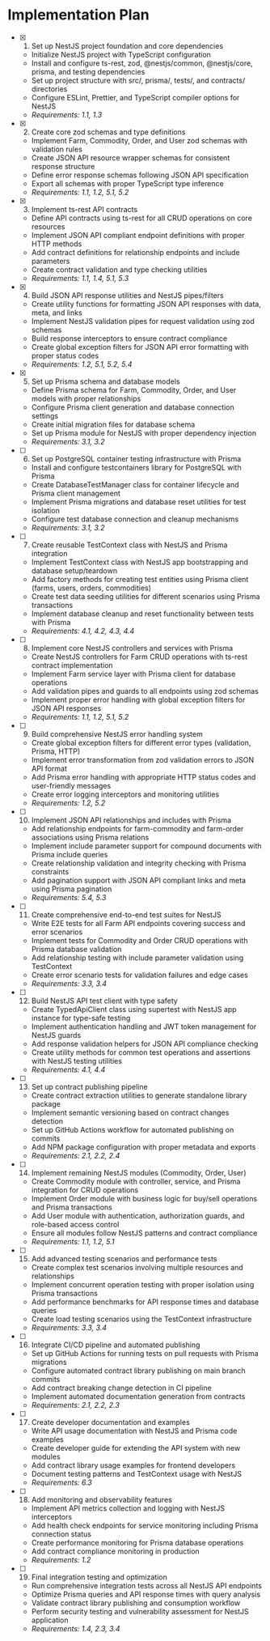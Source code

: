 # Implementation Plan

- [x] 1. Set up NestJS project foundation and core dependencies
  - Initialize NestJS project with TypeScript configuration
  - Install and configure ts-rest, zod, @nestjs/common, @nestjs/core, prisma, and testing dependencies
  - Set up project structure with src/, prisma/, tests/, and contracts/ directories
  - Configure ESLint, Prettier, and TypeScript compiler options for NestJS
  - _Requirements: 1.1, 1.3_

- [x] 2. Create core zod schemas and type definitions
  - Implement Farm, Commodity, Order, and User zod schemas with validation rules
  - Create JSON API resource wrapper schemas for consistent response structure
  - Define error response schemas following JSON API specification
  - Export all schemas with proper TypeScript type inference
  - _Requirements: 1.1, 1.2, 5.1, 5.2_

- [x] 3. Implement ts-rest API contracts
  - Define API contracts using ts-rest for all CRUD operations on core resources
  - Implement JSON API compliant endpoint definitions with proper HTTP methods
  - Add contract definitions for relationship endpoints and include parameters
  - Create contract validation and type checking utilities
  - _Requirements: 1.1, 1.4, 5.1, 5.3_

- [x] 4. Build JSON API response utilities and NestJS pipes/filters
  - Create utility functions for formatting JSON API responses with data, meta, and links
  - Implement NestJS validation pipes for request validation using zod schemas
  - Build response interceptors to ensure contract compliance
  - Create global exception filters for JSON API error formatting with proper status codes
  - _Requirements: 1.2, 5.1, 5.2, 5.4_

- [x] 5. Set up Prisma schema and database models
  - Define Prisma schema for Farm, Commodity, Order, and User models with proper relationships
  - Configure Prisma client generation and database connection settings
  - Create initial migration files for database schema
  - Set up Prisma module for NestJS with proper dependency injection
  - _Requirements: 3.1, 3.2_

- [ ] 6. Set up PostgreSQL container testing infrastructure with Prisma
  - Install and configure testcontainers library for PostgreSQL with Prisma
  - Create DatabaseTestManager class for container lifecycle and Prisma client management
  - Implement Prisma migrations and database reset utilities for test isolation
  - Configure test database connection and cleanup mechanisms
  - _Requirements: 3.1, 3.2_

- [ ] 7. Create reusable TestContext class with NestJS and Prisma integration
  - Implement TestContext class with NestJS app bootstrapping and database setup/teardown
  - Add factory methods for creating test entities using Prisma client (farms, users, orders, commodities)
  - Create test data seeding utilities for different scenarios using Prisma transactions
  - Implement database cleanup and reset functionality between tests with Prisma
  - _Requirements: 4.1, 4.2, 4.3, 4.4_

- [ ] 8. Implement core NestJS controllers and services with Prisma
  - Create NestJS controllers for Farm CRUD operations with ts-rest contract implementation
  - Implement Farm service layer with Prisma client for database operations
  - Add validation pipes and guards to all endpoints using zod schemas
  - Implement proper error handling with global exception filters for JSON API responses
  - _Requirements: 1.1, 1.2, 5.1, 5.2_

- [ ] 9. Build comprehensive NestJS error handling system
  - Create global exception filters for different error types (validation, Prisma, HTTP)
  - Implement error transformation from zod validation errors to JSON API format
  - Add Prisma error handling with appropriate HTTP status codes and user-friendly messages
  - Create error logging interceptors and monitoring utilities
  - _Requirements: 1.2, 5.2_

- [ ] 10. Implement JSON API relationships and includes with Prisma
  - Add relationship endpoints for farm-commodity and farm-order associations using Prisma relations
  - Implement include parameter support for compound documents with Prisma include queries
  - Create relationship validation and integrity checking with Prisma constraints
  - Add pagination support with JSON API compliant links and meta using Prisma pagination
  - _Requirements: 5.4, 5.3_

- [ ] 11. Create comprehensive end-to-end test suites for NestJS
  - Write E2E tests for all Farm API endpoints covering success and error scenarios
  - Implement tests for Commodity and Order CRUD operations with Prisma database validation
  - Add relationship testing with include parameter validation using TestContext
  - Create error scenario tests for validation failures and edge cases
  - _Requirements: 3.3, 3.4_

- [ ] 12. Build NestJS API test client with type safety
  - Create TypedApiClient class using supertest with NestJS app instance for type-safe testing
  - Implement authentication handling and JWT token management for NestJS guards
  - Add response validation helpers for JSON API compliance checking
  - Create utility methods for common test operations and assertions with NestJS testing utilities
  - _Requirements: 4.1, 4.4_

- [ ] 13. Set up contract publishing pipeline
  - Create contract extraction utilities to generate standalone library package
  - Implement semantic versioning based on contract changes detection
  - Set up GitHub Actions workflow for automated publishing on commits
  - Add NPM package configuration with proper metadata and exports
  - _Requirements: 2.1, 2.2, 2.4_

- [ ] 14. Implement remaining NestJS modules (Commodity, Order, User)
  - Create Commodity module with controller, service, and Prisma integration for CRUD operations
  - Implement Order module with business logic for buy/sell operations and Prisma transactions
  - Add User module with authentication, authorization guards, and role-based access control
  - Ensure all modules follow NestJS patterns and contract compliance
  - _Requirements: 1.1, 1.2, 5.1_

- [ ] 15. Add advanced testing scenarios and performance tests
  - Create complex test scenarios involving multiple resources and relationships
  - Implement concurrent operation testing with proper isolation using Prisma transactions
  - Add performance benchmarks for API response times and database queries
  - Create load testing scenarios using the TestContext infrastructure
  - _Requirements: 3.3, 3.4_

- [ ] 16. Integrate CI/CD pipeline and automated publishing
  - Set up GitHub Actions for running tests on pull requests with Prisma migrations
  - Configure automated contract library publishing on main branch commits
  - Add contract breaking change detection in CI pipeline
  - Implement automated documentation generation from contracts
  - _Requirements: 2.1, 2.2, 2.3_

- [ ] 17. Create developer documentation and examples
  - Write API usage documentation with NestJS and Prisma code examples
  - Create developer guide for extending the API system with new modules
  - Add contract library usage examples for frontend developers
  - Document testing patterns and TestContext usage with NestJS
  - _Requirements: 6.3_

- [ ] 18. Add monitoring and observability features
  - Implement API metrics collection and logging with NestJS interceptors
  - Add health check endpoints for service monitoring including Prisma connection status
  - Create performance monitoring for Prisma database operations
  - Add contract compliance monitoring in production
  - _Requirements: 1.2_

- [ ] 19. Final integration testing and optimization
  - Run comprehensive integration tests across all NestJS API endpoints
  - Optimize Prisma queries and API response times with query analysis
  - Validate contract library publishing and consumption workflow
  - Perform security testing and vulnerability assessment for NestJS application
  - _Requirements: 1.4, 2.3, 3.4_

